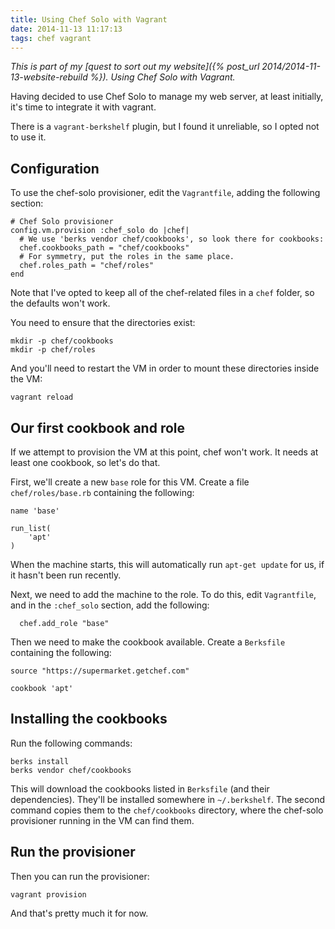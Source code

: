 ```yaml
---
title: Using Chef Solo with Vagrant
date: 2014-11-13 11:17:13
tags: chef vagrant
---
```


*This is part of my [quest to sort out my website]({% post_url 2014/2014-11-13-website-rebuild %}).
Using Chef Solo with Vagrant.*

Having decided to use Chef Solo to manage my web server, at least initially,
it's time to integrate it with vagrant.

There is a `vagrant-berkshelf` plugin, but I found it unreliable, so I opted
not to use it.

## Configuration

To use the chef-solo provisioner, edit the `Vagrantfile`, adding the following
section:

    # Chef Solo provisioner
    config.vm.provision :chef_solo do |chef|
      # We use 'berks vendor chef/cookbooks', so look there for cookbooks:
      chef.cookbooks_path = "chef/cookbooks"
      # For symmetry, put the roles in the same place.
      chef.roles_path = "chef/roles"
    end

Note that I've opted to keep all of the chef-related files in a `chef` folder,
so the defaults won't work.

You need to ensure that the directories exist:

    mkdir -p chef/cookbooks
    mkdir -p chef/roles

And you'll need to restart the VM in order to mount these directories inside
the VM:

    vagrant reload

## Our first cookbook and role

If we attempt to provision the VM at this point, chef won't work. It needs at
least one cookbook, so let's do that.

First, we'll create a new `base` role for this VM. Create a file
`chef/roles/base.rb` containing the following:

    name 'base'

    run_list(
        'apt'
    )

When the machine starts, this will automatically run `apt-get update` for us,
if it hasn't been run recently.

Next, we need to add the machine to the role. To do this, edit `Vagrantfile`,
and in the `:chef_solo` section, add the following:

      chef.add_role "base"

Then we need to make the cookbook available. Create a `Berksfile` containing
the following:

    source "https://supermarket.getchef.com"

    cookbook 'apt'

## Installing the cookbooks

Run the following commands:

    berks install
    berks vendor chef/cookbooks

This will download the cookbooks listed in `Berksfile` (and their
dependencies). They'll be installed somewhere in `~/.berkshelf`. The second
command copies them to the `chef/cookbooks` directory, where the chef-solo
provisioner running in the VM can find them.

## Run the provisioner

Then you can run the provisioner:

    vagrant provision

And that's pretty much it for now.
